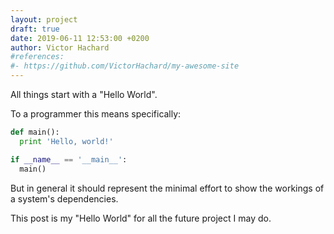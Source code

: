 ```yaml
---
layout: project
draft: true
date: 2019-06-11 12:53:00 +0200
author: Victor Hachard
#references:
#- https://github.com/VictorHachard/my-awesome-site
---
```


All things start with a "Hello World".

To a programmer this means specifically:

```py
def main():
  print 'Hello, world!'

if __name__ == '__main__':
  main()
```

But in general it should represent the minimal effort to show the workings of a
system's dependencies.

This post is my "Hello World" for all the future project I may do.
